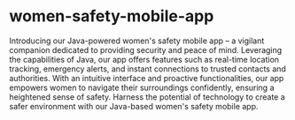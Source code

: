 # women-safety-mobile-app

 Introducing our Java-powered women's safety mobile app – a vigilant companion dedicated to providing security and peace of mind. Leveraging the capabilities of Java, our app offers features such as real-time location tracking, emergency alerts, and instant connections to trusted contacts and authorities. With an intuitive interface and proactive functionalities, our app empowers women to navigate their surroundings confidently, ensuring a heightened sense of safety. Harness the potential of technology to create a safer environment with our Java-based women's safety mobile app.
